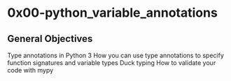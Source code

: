 # 0x00-python_variable_annotations

## General Objectives

Type annotations in Python 3
How you can use type annotations to specify function signatures and variable types
Duck typing
How to validate your code with mypy